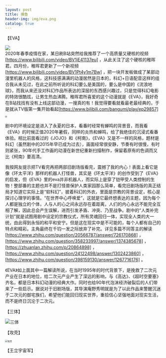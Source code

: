 ```yaml
---
layout: post
title: 摸鱼
header-img: img/eva.png
catalog: true
---
```

【EVA】

![](https://th.bing.com/th/id/R.28d7742b7d2a9542e2b5747660f0c075?rik=IWRVyrBTPuxRDw&riu=http%3a%2f%2fi2.hdslb.com%2fbfs%2farchive%2fd382e574d15324010ded6a124d7563a1558cf9bb.jpg&ehk=GHtgm%2fGdGrlwMqrPsccwB%2bKaRVjhtF8KPIzsXoaj1Es%3d&risl=&pid=ImgRaw&r=0)\
2020年春季疫情在家，某日刷B站突然给我推荐了一个高质量又硬核的视频[https://www.bilibili.com/video/BV1jE41137eu] ，从此关注了这个硬核的稚晖君。四月份，稚晖君更新了一个新视频[https://www.bilibili.com/video/BV1Pt4y1m7Bw] ，把一块开发板做成了某部动漫里机器人的风格，这科技感满满的动漫居然是日本的，科幻+日语配音这样的组合我从未见过，在此之前所听说的科幻要么是美国的，要么是中国的《流浪地球》，而我从来还没对科幻作品所表达的深层的东西感兴趣过，只是觉得科幻电影的特效很酷炫，让男生热血沸腾。稚晖君所喜爱的这个动漫就是《EVA》，我好奇在B站找找有没有上线这部动漫，一搜真的有！我觉得要看就看最老最经典的，于是就从TV版第一集开始看起[https://www.bilibili.com/bangumi/play/ep29857] 。

剧中的环境设定是进入了永夏的日本，看番时经常有蝉鸣的背景音，而我看《EVA》的时候正值2020年暑假，同样的炎热和蝉鸣，给了我绝佳的沉浸式看番体验。相比前面看过的《JOJO》和《柯南》，《EVA》又是不一样的风格，题材是科幻（虽然剧中的2015年早已成为过去），画面经常很安静，节奏有时很慢，有时则紧张，90年代手工作画的动漫在新世纪重新扫描制作，保留着原有的色调而又比《柯南》要高清。

我按网友提示把TV看完再把两部旧剧场版看完，震撼了我的内心！表面上看它是像《环太平洋》那样的机器人打怪兽，其实是《环太平洋》的创作受到了《EVA》的启发，但《EVA》里的eva并非机器人，而实际上是穿了铠甲受人类控制的生物！整部番的主题也并不是打怪兽保护人类家园那么简单，看完旧剧场版的真正结局才知道它实际上是“软科幻”，披着科幻的外衣，里面是宗教的背景设定，核心是探讨心理学的事情。“在世界中心呼唤爱”，这就是它最终想表达的主题，因为每个人都是独立的个体，人与人的心之间永远存在着距离，人们的内心永远不能完全互相了解，因此总会产生误解，进而引发矛盾、冲突、乃至战争。剧中的“人类补完计划”就是试图用剧中设定的宗教仪式，所有灵魂回归一体，实现全人类的大一统，由此得到永恒的和平和安宁。但是这在现实中是不可能的，每个人都有自己的特点和精彩。主角最终在千钧一发之际放弃了补完。详见多篇不同答主的解读[https://www.zhihu.com/question/20566787/answer/726170868] ，[https://www.zhihu.com/question/358233997/answer/1374385678] ，[https://zhuanlan.zhihu.com/p/20864898] ，[https://www.zhihu.com/question/24122498/answer/1302423860] ，[https://www.zhihu.com/question/398159130/answer/1267716176] 。

《EVA》如上面其中一篇解读所说，在当时1995年的时代背景下，是挽救了二次元产业在日本的地位，给二次元产业产生了深远的影响，与《高达》、《超时空要塞》齐名，都是日本科幻动漫的经典大作。同时也给90年代泡沫经济破裂后的人们带来了一些启示。据说对于旧剧场版，其导演庵野秀明就是为了以此作品来警醒沉迷于二次元的御宅族们，希望他们能回归现实世界，重拾信心坚强地面对现实生活，而不是终日沉沦于二次元。

【三体】

![三体](C:\Users\zjh2019\Pictures\报告\三体.png)



【攻壳】

<img src="C:\Users\zjh2019\Pictures\报告\攻壳.png" alt="攻壳" style="zoom:50%;" />



【王立宇宙军】

